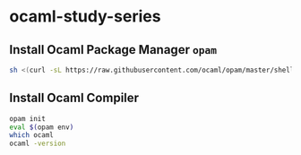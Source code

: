 # ocaml-study-series

## Install Ocaml Package Manager `opam`

```bash
sh <(curl -sL https://raw.githubusercontent.com/ocaml/opam/master/shell/install.sh)
```

## Install Ocaml Compiler

```bash
opam init
eval $(opam env)
which ocaml
ocaml -version
```

